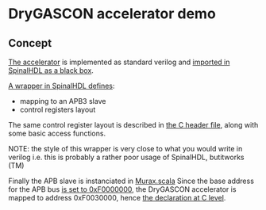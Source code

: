 # DryGASCON accelerator demo

## Concept
[The accelerator](https://github.com/sebastien-riou/DryGASCON/blob/9498de54b91c934a7ca3b88088196c81a7d7aa10/Implementations/drygasconv1_hx8k_fpga/src/drygascon128.v) is implemented as standard verilog and [imported in SpinalHDL as a black box](https://github.com/sebastien-riou/DryGASCON/blob/9498de54b91c934a7ca3b88088196c81a7d7aa10/Implementations/drygasconv1_hx8k_fpga/src/main/scala/vexriscv/demo/MuraxUtiles.scala#L170-L201).

[A wrapper in SpinalHDL defines](https://github.com/sebastien-riou/DryGASCON/blob/9498de54b91c934a7ca3b88088196c81a7d7aa10/Implementations/drygasconv1_hx8k_fpga/src/main/scala/vexriscv/demo/MuraxUtiles.scala#L203-L297):
- mapping to an APB3 slave
- control registers layout 

The same control register layout is described in [the C header file](https://github.com/sebastien-riou/DryGASCON/blob/9498de54b91c934a7ca3b88088196c81a7d7aa10/Implementations/drygasconv1_hx8k_fpga/software/libs/drygascon128_apb.h), along with some basic access functions.

NOTE: the style of this wrapper is very close to what you would write in verilog i.e. this is probably a rather poor usage of SpinalHDL, butitworks (TM)

Finally the APB slave is instanciated in [Murax.scala](https://github.com/sebastien-riou/DryGASCON/blob/9498de54b91c934a7ca3b88088196c81a7d7aa10/Implementations/drygasconv1_hx8k_fpga/src/main/scala/vexriscv/demo/Murax.scala#L291-L292)
Since the base address for the APB bus [is set to 0xF0000000](https://github.com/sebastien-riou/DryGASCON/blob/9498de54b91c934a7ca3b88088196c81a7d7aa10/Implementations/drygasconv1_hx8k_fpga/src/main/scala/vexriscv/demo/Murax.scala#L272), the DryGASCON accelerator is mapped to address 0xF0030000, hence [the declaration at C level](https://github.com/sebastien-riou/DryGASCON/blob/9498de54b91c934a7ca3b88088196c81a7d7aa10/Implementations/drygasconv1_hx8k_fpga/software/projects/murax/libs/murax.h#L27).
